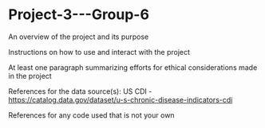 # Project-3---Group-6

An overview of the project and its purpose

Instructions on how to use and interact with the project

At least one paragraph summarizing efforts for ethical considerations made in the project

References for the data source(s):
US CDI - https://catalog.data.gov/dataset/u-s-chronic-disease-indicators-cdi

References for any code used that is not your own
